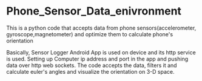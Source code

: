 # Phone_Sensor_Data_enivronment

This is a python code that accepts data from phone sensors(accelerometer, gyroscope,magnetometer) and optimize them to calculate phone's orientation


Basically, Sensor Logger Android App is used on device and its http service is used. Setting up Computer ip address and port in the app and pushing data over http web sockets.
The code accepts the data, filters it and calculate euler's angles and visualize the orientation on 3-D space.

